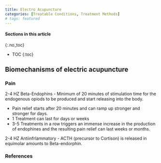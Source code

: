 ```yaml
---
title: Electro Acupuncture
categories: [Treatable Conditions, Treatment Methods]
# tags: featured
---
```


#### Sections in this article
{:.no_toc}
* TOC
{:toc}


## Biomechanisms of electric acupuncture
### Pain
2-4 HZ Beta-Endophins - Minimum of 20 minutes of stimulation time for the endogenous opiods to be produced and start releasing into the body. 

  - Pain relief starts after 20 minutes and can ramp up stronger and stronger for days.
  - 1 Treatment can last for days or weeks
  - 3-5 Treatments in a row triggers an immense increase in the production of endophines and the resulting pain relief can last weeks or months.

2-4 HZ Antiinfrlammatory - ACTH (precursor to Cortison) is released in equimolar amounts to Beta-endorphin.



### References
[^1]: http://
